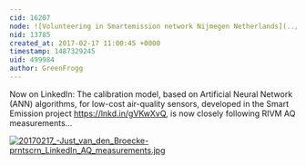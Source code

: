 ```yaml
---
cid: 16207
node: ![Volunteering in Smartemission network Nijmegen Netherlands](../notes/GreenFrogg/12-14-2016/volunteering-in-smartemission-network-nijmegen-netherlands)
nid: 13785
created_at: 2017-02-17 11:00:45 +0000
timestamp: 1487329245
uid: 499984
author: GreenFrogg
---
```


Now on LinkedIn: 
The calibration model, based on Artificial Neural Network (ANN) algorithms, for low-cost air-quality sensors, developed in the Smart Emission project https://lnkd.in/gVKwXvQ, is now closely following RIVM AQ measurements...

[![20170217_-_Just_van_den_Broecke_-prntscrn_LinkedIn_AQ_measurements.jpg](https://publiclab.org/system/images/photos/000/019/579/large/20170217_-_Just_van_den_Broecke_-prntscrn_LinkedIn_AQ_measurements.jpg)](https://publiclab.org/system/images/photos/000/019/579/original/20170217_-_Just_van_den_Broecke_-prntscrn_LinkedIn_AQ_measurements.jpg)
